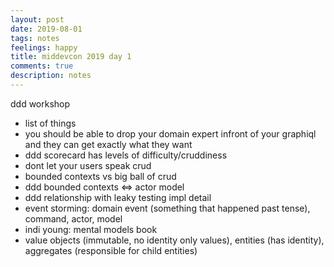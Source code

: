 ```yaml
---
layout: post
date: 2019-08-01
tags: notes
feelings: happy
title: middevcon 2019 day 1
comments: true
description: notes
---
```


ddd workshop

- list of things 
- you should be able to drop your domain expert infront of your graphiql and they can get exactly what they want
- ddd scorecard has levels of difficulty/cruddiness
- dont let your users speak crud
- bounded contexts vs big ball of crud
- ddd bounded contexts <=> actor model
- ddd relationship with leaky testing impl detail
- event storming: domain event (something that happened past tense), command, actor, model
- indi young: mental models book
- value objects (immutable, no identity only values), entities (has identity), aggregates (responsible for child entities)
